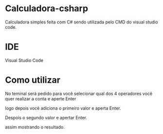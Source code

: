 # Calculadora-csharp
Calculadora simples feita com C# sendo utilizada pelo CMD do visual studio code.

# IDE
Visual Studio Code

# Como utilizar
No teminal será pedido para você selecionar qual dos 4 operadores você quer realizar a conta e aperte Enter

logo depois você adiciona o primeiro valor e aperta Enter.

Despois o segundo valor e apertar Enter.

assim mostrando o resultado.

